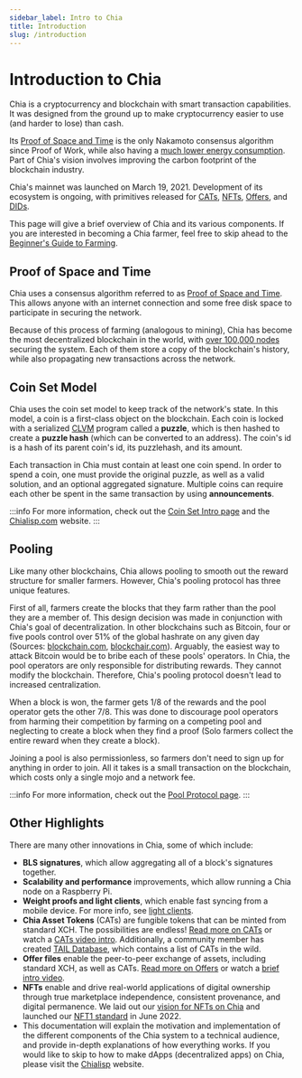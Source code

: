 ```yaml
---
sidebar_label: Intro to Chia
title: Introduction
slug: /introduction
---
```


# Introduction to Chia

Chia is a cryptocurrency and blockchain with smart transaction capabilities. It was designed from the ground up to make cryptocurrency easier to use (and harder to lose) than cash.

Its [Proof of Space and Time](/consensus-intro) is the only Nakamoto consensus algorithm since Proof of Work, while also having a [much lower energy consumption](https://chiapower.org). Part of Chia's vision involves improving the carbon footprint of the blockchain industry.

Chia's mainnet was launched on March 19, 2021. Development of its ecosystem is ongoing, with primitives released for [CATs](https://chialisp.com/cats), [NFTs](https://chialisp.com/nfts), [Offers](https://chialisp.com/offers), and [DIDs](https://chialisp.com/dids).

This page will give a brief overview of Chia and its various components. If you are interested in becoming a Chia farmer, feel free to skip ahead to the [Beginner's Guide to Farming](/farming-guide).

## Proof of Space and Time

Chia uses a consensus algorithm referred to as [Proof of Space and Time](https://www.chia.net/green-paper). This allows anyone with an internet connection and some free disk space to participate in securing the network.

Because of this process of farming (analogous to mining), Chia has become the most decentralized blockchain in the world, with [over 100,000 nodes](https://dashboard.chia.net/d/em15uQ47k/peer-info) securing the system. Each of them store a copy of the blockchain's history, while also propagating new transactions across the network.

## Coin Set Model

Chia uses the coin set model to keep track of the network's state. In this model, a coin is a first-class object on the blockchain. Each coin is locked with a serialized [CLVM](https://chialisp.com/clvm) program called a **puzzle**, which is then hashed to create a **puzzle hash** (which can be converted to an address). The coin's id is a hash of its parent coin's id, its puzzlehash, and its amount.

Each transaction in Chia must contain at least one coin spend. In order to spend a coin, one must provide the original puzzle, as well as a valid solution, and an optional aggregated signature. Multiple coins can require each other be spent in the same transaction by using **announcements**.

:::info
For more information, check out the [Coin Set Intro page](/coin-set-intro) and the [Chialisp.com](https://chialisp.com) website.
:::

## Pooling

Like many other blockchains, Chia allows pooling to smooth out the reward structure for smaller farmers. However, Chia's pooling protocol has three unique features.

First of all, farmers create the blocks that they farm rather than the pool they are a member of. This design decision was made in conjunction with Chia's goal of decentralization. In other blockchains such as Bitcoin, four or five pools control over 51% of the global hashrate on any given day (Sources: [blockchain.com](https://www.blockchain.com/pools), [blockchair.com](https://blockchair.com/bitcoin/charts/hashrate-distribution)). Arguably, the easiest way to attack Bitcoin would be to bribe each of these pools' operators. In Chia, the pool operators are only responsible for distributing rewards. They cannot modify the blockchain. Therefore, Chia's pooling protocol doesn't lead to increased centralization.

When a block is won, the farmer gets 1/8 of the rewards and the pool operator gets the other 7/8. This was done to discourage pool operators from harming their competition by farming on a competing pool and neglecting to create a block when they find a proof (Solo farmers collect the entire reward when they create a block).

Joining a pool is also permissionless, so farmers don't need to sign up for anything in order to join. All it takes is a small transaction on the blockchain, which costs only a single mojo and a network fee.

:::info
For more information, check out the [Pool Protocol page](/pool-protocol).
:::

## Other Highlights

There are many other innovations in Chia, some of which include:

- **BLS signatures**, which allow aggregating all of a block's signatures together.
- **Scalability and performance** improvements, which allow running a Chia node on a Raspberry Pi.
- **Weight proofs and light clients**, which enable fast syncing from a mobile device. For more info, see [light clients](/light-clients).
- **Chia Asset Tokens** (CATs) are fungible tokens that can be minted from standard XCH. The possibilities are endless! [Read more on CATs](https://chialisp.com/cats) or watch a [CATs video intro](https://www.youtube.com/watch?v=yxagP_VC8BE). Additionally, a community member has created [TAIL Database](https://www.taildatabase.com/ "TAIL database"), which contains a list of CATs in the wild.
- **Offer files** enable the peer-to-peer exchange of assets, including standard XCH, as well as CATs. [Read more on Offers](https://chialisp.com/offers) or watch a [brief intro video](https://youtu.be/Z2FoZSNtttM "Offers intro on YouTube").
- **NFTs** enable and drive real-world applications of digital ownership through true marketplace independence, consistent provenance, and digital permanence. We laid out our [vision for NFTs on Chia](https://www.chia.net/2022/05/11/our-vision-for-chia-nfts.en.html) and launched our [NFT1 standard](https://www.chia.net/2022/06/29/1.4.0-introducing-the-chia-nft1-standard.en.html) in June 2022.
- This documentation will explain the motivation and implementation of the different components of the Chia system to a technical audience, and provide in-depth explanations of how everything works. If you would like to skip to how to make dApps (decentralized apps) on Chia, please visit the [Chialisp](https://chialisp.com) website.
